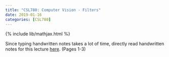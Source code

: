```yaml
---
title: "CSL780: Computer Vision - Filters"
date: 2019-01-16
categories: [CSL780]
---
```

{% include lib/mathjax.html %}

Since typing handwritten notes takes a lot of time, directly read handwritten notes for this lecture [here](https://drive.google.com/file/d/1JM1kjBt_kxE0RqF2j6WlKqM8XP85mPLL/view?usp=sharing). (Pages 1-3)